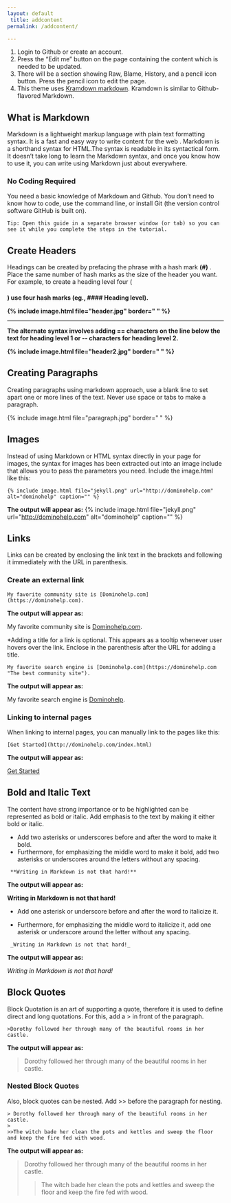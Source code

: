 ```yaml
---
layout: default
 title: addcontent
permalink: /addcontent/

--- 
```


1.  Login to Github or create an account.
2.	Press the “Edit me” button on the page containing the content which is needed to be updated.
3.	There will be a section showing Raw, Blame, History, and a pencil icon button. Press the pencil icon to edit the page.
4.  This theme uses [Kramdown markdown](https://kramdown.gettalong.org/). Kramdown is similar to Github-flavored Markdown. 


## What is Markdown

Markdown is a lightweight markup language with plain text formatting syntax. It is a fast and easy way  to write content for the web . Markdown is a shorthand syntax for HTML.The syntax is readable in its syntactical form. It doesn’t take long to learn the Markdown syntax, and once you know how to use it, you can write using Markdown just about everywhere.  


### No Coding Required

 You need a basic knowledge of Markdown and Github. You don’t need to know how to code, use the command line, or install Git (the version control software GitHub is built on).

```
Tip: Open this guide in a separate browser window (or tab) so you can see it while you complete the steps in the tutorial.

```

## Create Headers
Headings can be created by prefacing the phrase with a hash mark **(#)** .  Place the same number of hash marks as the size of the header you want. For example, to create a heading level four (<h4>) use four hash marks (eg., #### Heading level). 

{% include image.html file="header.jpg" border=" " %}

---

The alternate syntax involves adding == characters on the line below the text for heading level 1 or -- characters for heading level 2. 


{% include image.html file="header2.jpg" border=" " %}



## Creating Paragraphs

Creating paragraphs using markdown approach, use a blank line to set apart one or more lines of the text. Never use space or tabs to make a paragraph. 


{% include image.html file="paragraph.jpg" border=" " %}



## Images
Instead of using Markdown or HTML syntax directly in your page for images, the syntax for images has been extracted out into an image include that allows you to pass the parameters you need. Include the image.html like this:

```
{% include image.html file="jekyll.png" url="http://dominohelp.com" alt="dominohelp" caption="" %}

```
**The output will appear as:**
{% include image.html file="jekyll.png" url="http://dominohelp.com" alt="dominohelp" caption="" %}


## Links 
Links can be created by enclosing the link text in the brackets and following it immediately with the URL in parenthesis. 

### Create an external link
```
My favorite community site is [Dominohelp.com](https://dominohelp.com).

```
**The output will appear as:**

My favorite community site is [Dominohelp.com](https://dominohelp.com).

*Adding a title for a link is optional. This appears as a tooltip whenever user hovers over the link. Enclose in the parenthesis after the URL for adding a title. 

```
My favorite search engine is [Dominohelp.com](https://dominohelp.com "The best community site").

```
**The output will appear as:**

My favorite search engine is [Dominohelp](https://dominohelp.com "The best community site").

### Linking to internal pages
When linking to internal pages, you can manually link to the pages like this:

```
[Get Started](http://dominohelp.com/index.html)

```
**The output will appear as:**

[Get Started](http://dominohelp.com/index.html)



<!-- ### Automated links
### Automated links to headings on pages  -->

## Bold and Italic Text

The content have strong importance or to be highlighted can be represented as bold or italic. Add emphasis to the text by making it either bold or italic. 

   * Add two asterisks or underscores before and after the word to make it bold. 
   * Furthermore, for emphasizing the middle word to make it bold, add two asterisks or underscores around the letters without any spacing. 

```
 **Writing in Markdown is not that hard!**

```

**The output will appear as:**
    
 **Writing in Markdown is not that hard!**

   * Add one asterisk or underscore before and after the word to italicize it. 

   * Furthermore, for emphasizing the middle word to italicize it, add one asterisk or underscore around the letter without any spacing.  

```
 _Writing in Markdown is not that hard!_

```

**The output will appear as:**
    
_Writing in Markdown is not that hard!_


## Block Quotes

Block Quotation is an art of supporting a quote, therefore it is used to define direct  and long quotations. 
For this, add a > in front of the paragraph. 

```
>Dorothy followed her through many of the beautiful rooms in her castle.

```

**The output will appear as:**
    
>Dorothy followed her through many of the beautiful rooms in her castle. 

### Nested Block Quotes

Also, block quotes can be nested. Add >> before the paragraph for nesting.

```
> Dorothy followed her through many of the beautiful rooms in her castle. 
>
>>The witch bade her clean the pots and kettles and sweep the floor and keep the fire fed with wood. 

```

**The output will appear as:**

> Dorothy followed her through many of the beautiful rooms in her castle. 
>
>>The witch bade her clean the pots and kettles and sweep the floor and keep the fire fed with wood. 



              

